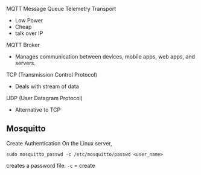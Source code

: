 


MQTT
Message Queue Telemetry Transport
- Low Power
- Cheap
- talk over IP

MQTT Broker
- Manages communication between devices, mobile apps, web apps, and servers.


TCP (Transmission Control Protocol)
- Deals with stream of data

UDP (User Datagram Protocol)
- Alternative to TCP



## Mosquitto


Create Authentication
On the Linux server,
```
sudo mosquitto_passwd -c /etc/mosquitto/passwd <user_name>
```
creates a password file. ```-c``` = create
